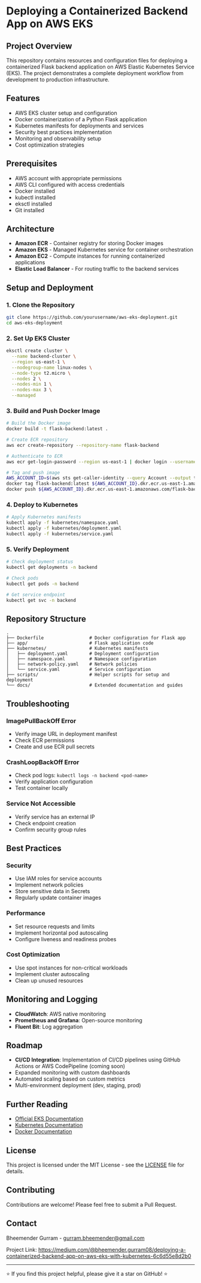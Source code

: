 # Deploying a Containerized Backend App on AWS EKS


## Project Overview

This repository contains resources and configuration files for deploying a containerized Flask backend application on AWS Elastic Kubernetes Service (EKS). The project demonstrates a complete deployment workflow from development to production infrastructure.

## Features

- AWS EKS cluster setup and configuration
- Docker containerization of a Python Flask application
- Kubernetes manifests for deployments and services
- Security best practices implementation
- Monitoring and observability setup
- Cost optimization strategies

## Prerequisites

- AWS account with appropriate permissions
- AWS CLI configured with access credentials
- Docker installed
- kubectl installed
- eksctl installed
- Git installed

## Architecture

- **Amazon ECR** - Container registry for storing Docker images
- **Amazon EKS** - Managed Kubernetes service for container orchestration
- **Amazon EC2** - Compute instances for running containerized applications
- **Elastic Load Balancer** - For routing traffic to the backend services

## Setup and Deployment

### 1. Clone the Repository

```bash
git clone https://github.com/yourusername/aws-eks-deployment.git
cd aws-eks-deployment
```

### 2. Set Up EKS Cluster

```bash
eksctl create cluster \
  --name backend-cluster \
  --region us-east-1 \
  --nodegroup-name linux-nodes \
  --node-type t2.micro \
  --nodes 2 \
  --nodes-min 1 \
  --nodes-max 3 \
  --managed
```

### 3. Build and Push Docker Image

```bash
# Build the Docker image
docker build -t flask-backend:latest .

# Create ECR repository
aws ecr create-repository --repository-name flask-backend

# Authenticate to ECR
aws ecr get-login-password --region us-east-1 | docker login --username AWS --password-stdin $(aws sts get-caller-identity --query Account --output text).dkr.ecr.us-east-1.amazonaws.com

# Tag and push image
AWS_ACCOUNT_ID=$(aws sts get-caller-identity --query Account --output text)
docker tag flask-backend:latest ${AWS_ACCOUNT_ID}.dkr.ecr.us-east-1.amazonaws.com/flask-backend:latest
docker push ${AWS_ACCOUNT_ID}.dkr.ecr.us-east-1.amazonaws.com/flask-backend:latest
```

### 4. Deploy to Kubernetes

```bash
# Apply Kubernetes manifests
kubectl apply -f kubernetes/namespace.yaml
kubectl apply -f kubernetes/deployment.yaml
kubectl apply -f kubernetes/service.yaml
```

### 5. Verify Deployment

```bash
# Check deployment status
kubectl get deployments -n backend

# Check pods
kubectl get pods -n backend

# Get service endpoint
kubectl get svc -n backend
```

## Repository Structure

```
.
├── Dockerfile                 # Docker configuration for Flask app
├── app/                       # Flask application code
├── kubernetes/                # Kubernetes manifests
│   ├── deployment.yaml        # Deployment configuration
│   ├── namespace.yaml         # Namespace configuration
│   ├── network-policy.yaml    # Network policies
│   └── service.yaml           # Service configuration
├── scripts/                   # Helper scripts for setup and deployment
└── docs/                      # Extended documentation and guides
```

## Troubleshooting

### ImagePullBackOff Error
- Verify image URL in deployment manifest
- Check ECR permissions
- Create and use ECR pull secrets

### CrashLoopBackOff Error
- Check pod logs: `kubectl logs -n backend <pod-name>`
- Verify application configuration
- Test container locally

### Service Not Accessible
- Verify service has an external IP
- Check endpoint creation
- Confirm security group rules

## Best Practices

### Security
- Use IAM roles for service accounts
- Implement network policies
- Store sensitive data in Secrets
- Regularly update container images

### Performance
- Set resource requests and limits
- Implement horizontal pod autoscaling
- Configure liveness and readiness probes

### Cost Optimization
- Use spot instances for non-critical workloads
- Implement cluster autoscaling
- Clean up unused resources

## Monitoring and Logging

- **CloudWatch**: AWS native monitoring
- **Prometheus and Grafana**: Open-source monitoring
- **Fluent Bit**: Log aggregation

## Roadmap

- **CI/CD Integration**: Implementation of CI/CD pipelines using GitHub Actions or AWS CodePipeline (coming soon)
- Expanded monitoring with custom dashboards
- Automated scaling based on custom metrics
- Multi-environment deployment (dev, staging, prod)

## Further Reading

- [Official EKS Documentation](https://docs.aws.amazon.com/eks/latest/userguide/what-is-eks.html)
- [Kubernetes Documentation](https://kubernetes.io/docs/home/)
- [Docker Documentation](https://docs.docker.com/)

## License

This project is licensed under the MIT License - see the [LICENSE](LICENSE) file for details.

## Contributing

Contributions are welcome! Please feel free to submit a Pull Request.

## Contact

Bheemender Gurram - [gurram.bheemender@gmail.com](mailto:gurram.bheemender@gmail.com)

Project Link: https://medium.com/@bheemender.gurram08/deploying-a-containerized-backend-app-on-aws-eks-with-kubernetes-6c6d55e8d2b0

---

⭐️ If you find this project helpful, please give it a star on GitHub! ⭐️
